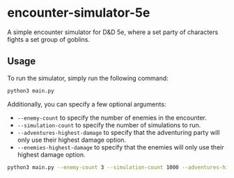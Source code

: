 # encounter-simulator-5e

A simple encounter simulator for D&D 5e, where a set party of characters fights a set group of goblins.

## Usage

To run the simulator, simply run the following command:

```bash
python3 main.py
```

Additionally, you can specify a few optional arguments:

- `--enemy-count` to specify the number of enemies in the encounter.
- `--simulation-count` to specify the number of simulations to run.
- `--adventures-highest-damage` to specify that the adventuring party will only use their highest damage option.
- `--enemies-highest-damage` to specify that the enemies will only use their highest damage option.

```bash
python3 main.py --enemy-count 3 --simulation-count 1000 --adventures-highest-damage --enemies-highest-damage
```

